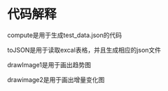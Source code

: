 # 代码解释

compute是用于生成test_data.json的代码

toJSON是用于读取excal表格，并且生成相应的json文件

drawImage1是用于画出趋势图

drawimage2是用于画出增量变化图